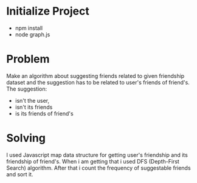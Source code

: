 # Initialize Project
- npm install
- node graph.js

# Problem
Make an algorithm about suggesting friends related to given friendship dataset and the suggestion has to be related to user's friends of friend's. The suggestion:
- isn't the user,
- isn't its friends
- is its friends of friend's

# Solving
I used Javascript map data structure for getting user's friendship and its friendship of friend's. When i am getting that i used DFS (Depth-First Search) algorithm. After that i count the frequency of suggestable friends and sort it.